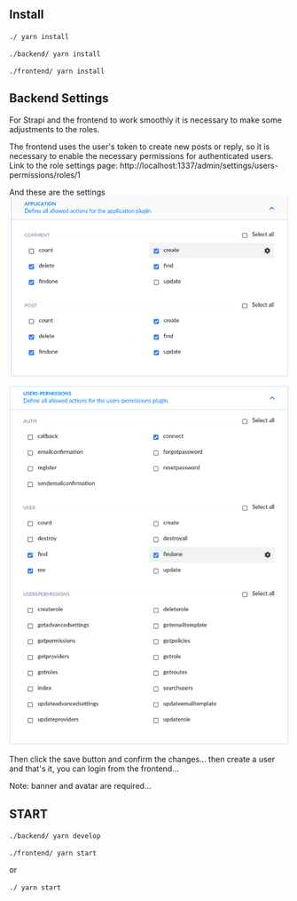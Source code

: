 ## Install

`./ yarn install`

`./backend/ yarn install`

`./frontend/ yarn install`

## Backend Settings

For Strapi and the frontend to work smoothly it is necessary to make some adjustments to the roles.

The frontend uses the user's token to create new posts or reply, so it is necessary to enable the necessary permissions for authenticated users.
Link to the role settings page:
http://localhost:1337/admin/settings/users-permissions/roles/1


And these are the settings
![](images/01_1.png)

![](images/02.png)


Then click the save button and confirm the changes... then create a user and that's it, you can login from the frontend...

Note: banner and avatar are required...
## START

`./backend/ yarn develop`

`./frontend/ yarn start`

or 

`./ yarn start`